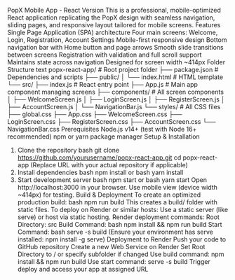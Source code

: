 PopX Mobile App - React Version
This is a professional, mobile-optimized React application replicating the PopX design with seamless navigation, sliding pages, and responsive layout tailored for mobile screens.
Features
Single Page Application (SPA) architecture
Four main screens: Welcome, Login, Registration, Account Settings
Mobile-first responsive design
Bottom navigation bar with Home button and page arrows
Smooth slide transitions between screens
Registration with validation and full scroll support
Maintains state across navigation
Designed for screen width ~414px
Folder Structure
text
popx-react-app/                  # Root project folder
├── package.json                # Dependencies and scripts
├── public/
│   └── index.html              # HTML template
└── src/
    ├── index.js                # React entry point
    ├── App.js                  # Main app component managing screens
    ├── components/             # All screen components
    │   ├── WelcomeScreen.js
    │   ├── LoginScreen.js
    │   ├── RegisterScreen.js
    │   ├── AccountScreen.js
    │   └── NavigationBar.js
    └── styles/                 # All CSS files
        ├── global.css
        ├── App.css
        ├── WelcomeScreen.css
        ├── LoginScreen.css
        ├── RegisterScreen.css
        ├── AccountScreen.css
        └── NavigationBar.css
Prerequisites
Node.js v14+ (test with Node 16+ recommended)
npm or yarn package manager
Setup & Installation
1. Clone the repository
bash
git clone https://github.com/yourusername/popx-react-app.git
cd popx-react-app
(Replace URL with your actual repository if applicable)
2. Install dependencies
bash
npm install
or
bash
yarn install
3. Start development server
bash
npm start
or
bash
yarn start
Open http://localhost:3000 in your browser. Use mobile view (device width ~414px) for testing.
Build & Deployment
To create an optimized production build:
bash
npm run build
This creates a build/ folder with static files.
To deploy on Render or similar hosts:
Use a static server (like serve) or host via static hosting.
Render deployment commands:
Root Directory: src
Build Command:
bash
npm install && npm run build
Start Command:
bash
serve -s build
(Ensure your environment has serve installed: npm install -g serve)
Deployment to Render
Push your code to GitHub repository
Create a new Web Service on Render
Set Root Directory to / or specify subfolder if changed
Use build command: npm install && npm run build
Use start command: serve -s build
Trigger deploy and access your app at assigned URL
